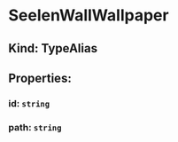 # **SeelenWallWallpaper**

## **Kind: TypeAlias**

## **Properties**:

### id: `string`

### path: `string`

